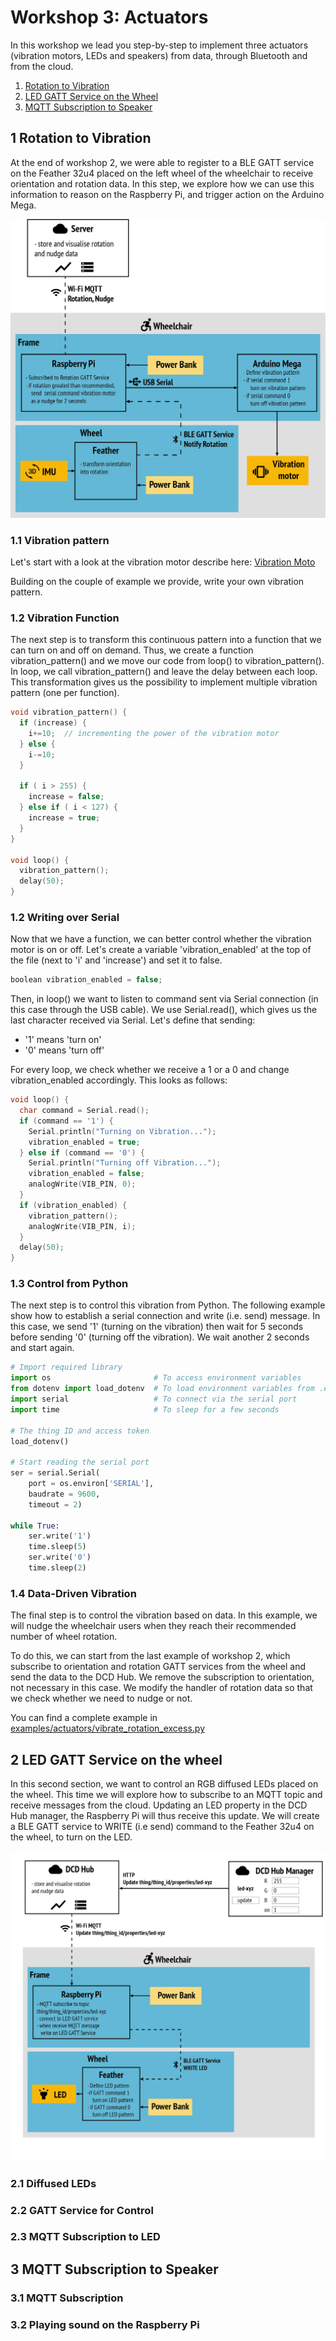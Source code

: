 # Workshop 3: Actuators

In this workshop we lead you step-by-step to implement three actuators (vibration
motors, LEDs and speakers) from data, through Bluetooth and from the cloud.

1. [Rotation to Vibration](#1-rotation-to-vibration)
2. [LED GATT Service on the Wheel](#2-led_gatt_service-on-the-wheel)
3. [MQTT Subscription to Speaker](#3-mqqt-subscription-to-speaker)

## 1 Rotation to Vibration

At the end of workshop 2, we were able to register to a BLE GATT service on the
Feather 32u4 placed on the left wheel of the wheelchair to receive orientation
and rotation data. In this step, we explore how we can use this information to
reason on the Raspberry Pi, and trigger action on the Arduino Mega.

![](images/ws3-1.png)

### 1.1 Vibration pattern

Let's start with a look at the vibration motor describe here:
[Vibration Moto](../resources/actuators/vibration_motor.md)

Building on the couple of example we provide, write your own vibration pattern.

### 1.2 Vibration Function

The next step is to transform this continuous pattern into a function that we
can turn on and off on demand. Thus, we create a function vibration_pattern() and
we move our code from loop() to vibration_pattern(). In loop, we call vibration_pattern()
and leave the delay between each loop. This transformation gives us the possibility
to implement multiple vibration pattern (one per function).

```cpp
void vibration_pattern() {
  if (increase) {
    i+=10;  // incrementing the power of the vibration motor
  } else {
    i-=10;
  }

  if ( i > 255) {
    increase = false;
  } else if ( i < 127) {
    increase = true;
  }
}

void loop() {
  vibration_pattern();
  delay(50);
}
```


### 1.2 Writing over Serial

Now that we have a function, we can better control whether the vibration motor is
on or off. Let's create a variable 'vibration_enabled' at the top of the file (next
to 'i' and 'increase') and set it to false.

```cpp
boolean vibration_enabled = false;
```

Then, in loop() we want to listen to command sent via Serial connection (in this case
through the USB cable). We use Serial.read(), which gives us the last character received
via Serial. Let's define that sending:

* '1' means 'turn on'
* '0' means 'turn off'

For every loop, we check whether we receive a 1 or a 0 and change vibration_enabled
accordingly. This looks as follows:

```cpp
void loop() {
  char command = Serial.read();
  if (command == '1') {
    Serial.println("Turning on Vibration...");
    vibration_enabled = true;
  } else if (command == '0') {
    Serial.println("Turning off Vibration...");
    vibration_enabled = false;
    analogWrite(VIB_PIN, 0);
  }
  if (vibration_enabled) {
    vibration_pattern();
    analogWrite(VIB_PIN, i);
  }
  delay(50);
}
```

### 1.3 Control from Python

The next step is to control this vibration from Python. The following example
show how to establish a serial connection and write (i.e. send) message. In this
case, we send '1' (turning on the vibration) then wait for 5 seconds before sending
'0' (turning off the vibration). We wait another 2 seconds and start again.

```python
# Import required library
import os                       # To access environment variables
from dotenv import load_dotenv  # To load environment variables from .env file
import serial                   # To connect via the serial port
import time                     # To sleep for a few seconds

# The thing ID and access token
load_dotenv()

# Start reading the serial port
ser = serial.Serial(
    port = os.environ['SERIAL'],
    baudrate = 9600,
    timeout = 2)

while True:
    ser.write('1')
    time.sleep(5)
    ser.write('0')
    time.sleep(2)
```


### 1.4 Data-Driven Vibration

The final step is to control the vibration based on data. In this example, we will
nudge the wheelchair users when they reach their recommended number of wheel rotation.

To do this, we can start from the last example of workshop 2, which subscribe to
orientation and rotation GATT services from the wheel and send the data to the DCD Hub.
We remove the subscription to orientation, not necessary in this case. We modify
the handler of rotation data so that we check whether we need to nudge or not.

You can find a complete example in 
<a href="https://github.com/datacentricdesign/wheelchair-design-platform/blob/master/examples/actuators/examples/actuators/vibrate_rotation_excess.py" target="_blank">examples/actuators/vibrate_rotation_excess.py</a>


## 2 LED GATT Service on the wheel

In this second section, we want to control an RGB diffused LEDs placed on the wheel.
This time we will explore how to subscribe to an MQTT topic and receive messages
from the cloud. Updating an LED property in the DCD Hub manager, the Raspberry Pi
will thus receive this update. We will create a BLE GATT service to WRITE (i.e send)
command to the Feather 32u4 on the wheel, to turn on the LED.

![](images/ws3-2.png)

### 2.1 Diffused LEDs



### 2.2 GATT Service for Control



### 2.3 MQTT Subscription to LED



## 3 MQTT Subscription to Speaker

### 3.1 MQTT Subscription

### 3.2 Playing sound on the Raspberry Pi